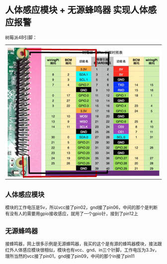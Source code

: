 # 人体感应模块 + 无源蜂鸣器 实现人体感应报警

树莓派4B引脚：

![image](https://github.com/skyjilygao/RaspBerry-Demo/blob/main/HumanBodyInduction/demo/image-20210205230937961.png)
## 人体感应模块
模块的工作电压是5v，所以vcc接了pin02，gnd接了pin06，中间的那个是判断有没有人的需要用gpio接收感应，就用了一个gpio针，接到了pin12上

## 无源蜂鸣器
接蜂鸣器，网上很多示例是无源蜂鸣器，我买的这个是有源的蜂鸣器模块，接法跟红外人体感应模块很相似，模块也有vcc、gnd、in三个针脚，工作电压为3.3v，理所当然的vcc接了pin01，gnd接了pin09，中间的那个in接了pin11

